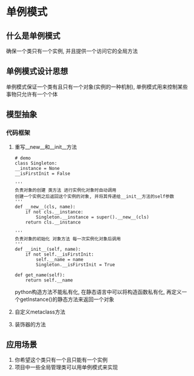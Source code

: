 # 单例模式

## 什么是单例模式
确保一个类只有一个实例, 并且提供一个访问它的全局方法

## 单例模式设计思想
单例模式保证一个类有且只有一个对象(实例的一种机制), 单例模式用来控制某些事物只允许有一个个体

## 模型抽象
### 代码框架
1. 重写__new__和__init__方法
    ```
    # demo
    class Singleton:
    __instance = None
    __isFirstInit = False
    
    '''
    负责对象的创建 类方法 进行实例化对象时自动调用
    创建一个实例之后返回这个实例的对象, 并将其传递给__init__方法的self参数
    '''
    def __new__(cls, name):
        if not cls.__instance:
            Singleton.__instance = super().__new__(cls)
        return cls.__instance
    
    '''
    负责对象的初始化 对象方法 每一次实例化对象后调用
    '''
    def __init__(self, name):
        if not self.__isFirstInit:
            self.__name = name
            Singleton.__isFirstInit = True
    
    def get_name(self):
        return self.__name
    ```
    python构造方法不能私有化, 在静态语言中可以将构造函数私有化, 再定义一个getInstance()的静态方法来返回一个对象

2. 自定义metaclass方法

3. 装饰器的方法


## 应用场景
1. 你希望这个类只有一个且只能有一个实例
2. 项目中一些全局管理类可以用单例模式来实现